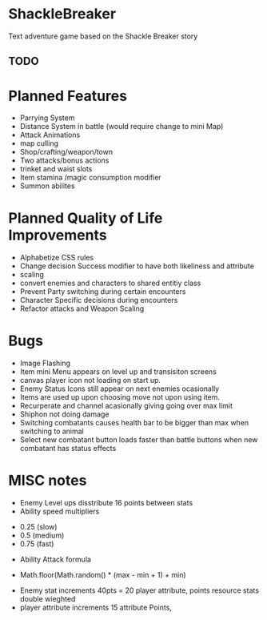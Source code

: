 # ShackleBreaker
Text adventure game based on the Shackle Breaker story

## TODO

# Planned Features
* Parrying System
* Distance System in battle (would require change to mini Map)
* Attack Animations
* map culling
* Shop/crafting/weapon/town
* Two attacks/bonus actions
* trinket and waist slots
* Item stamina /magic consumption modifier
* Summon abilites

# Planned Quality of Life Improvements
* Alphabetize CSS rules
* Change decision Success modifier to have both likeliness and attribute
* scaling
* convert enemies and characters to shared entitiy class
* Prevent Party switching during certain encounters
* Character Specific decisions during encounters
* Refactor attacks and Weapon Scaling

# Bugs
* Image Flashing
* Item mini Menu appears on level up and transisiton screens
* canvas player icon not loading on start up.
* Enemy Status Icons still appear on next enemies ocasionally
* Items are used up upon choosing move not upon using item.
* Recurperate and channel acasionally giving going over max limit
* Shiphon not doing damage
* Switching combatants causes health bar to be bigger than max when switching to animal
* Select new combatant button loads faster than battle buttons when new combatant has status effects

# MISC notes
* Enemy Level ups disstribute 16 points between stats
* Ability speed multipliers 
- 0.25 (slow) 
- 0.5 (medium) 
- 0.75 (fast)
* Ability Attack formula
- Math.floor(Math.random() * (max - min + 1) + min)
* Enemy stat increments 40pts = 20 player attribute, points resource stats double wieghted
* player attribute increments 15 attribute Points, 